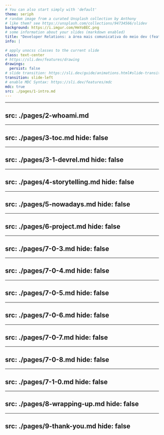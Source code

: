 ```yaml
---
# You can also start simply with 'default'
theme: seriph
# random image from a curated Unsplash collection by Anthony
# like them? see https://unsplash.com/collections/94734566/slidev
background: https://i.imgur.com/HmYoBEC.png
# some information about your slides (markdown enabled)
title: "Developer Relations: a área mais comunicativa do meio dev (feat. RPG)"
info: |
  
# apply unocss classes to the current slide
class: text-center
# https://sli.dev/features/drawing
drawings:
  persist: false
# slide transition: https://sli.dev/guide/animations.html#slide-transitions
transition: slide-left
# enable MDC Syntax: https://sli.dev/features/mdc
mdc: true
src: ./pages/1-intro.md
---
```


---
src: ./pages/2-whoami.md
---

---
src: ./pages/3-toc.md
hide: false
---

---
src: ./pages/3-1-devrel.md
hide: false
---

---
src: ./pages/4-storytelling.md
hide: false
---


---
src: ./pages/5-nowadays.md
hide: false
---

---
src: ./pages/6-project.md
hide: false
---

---
src: ./pages/7-0-3.md
hide: false
---

---
src: ./pages/7-0-4.md
hide: false
---

---
src: ./pages/7-0-5.md
hide: false
---

---
src: ./pages/7-0-6.md
hide: false
---
---
src: ./pages/7-0-7.md
hide: false
---
---
src: ./pages/7-0-8.md
hide: false
---
---
src: ./pages/7-1-0.md
hide: false
---
---
src: ./pages/8-wrapping-up.md
hide: false
---

---
src: ./pages/9-thank-you.md
hide: false
---